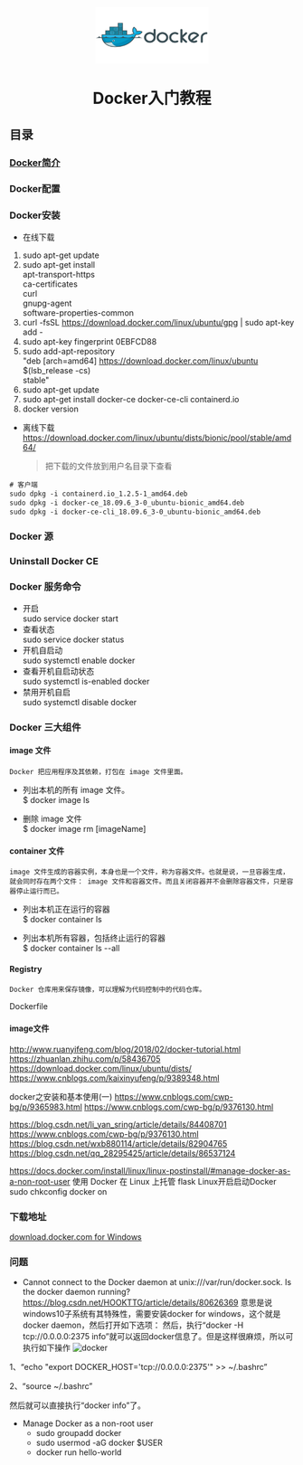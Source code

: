 
<p align="center">
<img width="200" align="center" src="Assets/bg2018020901.png"/>
</p>
<h1 align="center">Docker入门教程</h1>

## 目录
### [Docker简介](https://docs.microsoft.com/zh-cn/dotnet/standard/containerized-lifecycle-architecture/what-is-docker)



### Docker配置

### Docker安装
* 在线下载
1. sudo apt-get update
2. sudo apt-get install \
    apt-transport-https \
    ca-certificates \
    curl \
    gnupg-agent \
    software-properties-common
3. curl -fsSL https://download.docker.com/linux/ubuntu/gpg | sudo apt-key add -
4. sudo apt-key fingerprint 0EBFCD88
5. sudo add-apt-repository \
   "deb [arch=amd64] https://download.docker.com/linux/ubuntu \
   $(lsb_release -cs) \
   stable"
6. sudo apt-get update
7. sudo apt-get install docker-ce docker-ce-cli containerd.io
8. docker version   
 
* 离线下载<https://download.docker.com/linux/ubuntu/dists/bionic/pool/stable/amd64/>
    > 把下载的文件放到用户名目录下查看
```
# 客户端
sudo dpkg -i containerd.io_1.2.5-1_amd64.deb
sudo dpkg -i docker-ce_18.09.6_3-0_ubuntu-bionic_amd64.deb
sudo dpkg -i docker-ce-cli_18.09.6_3-0_ubuntu-bionic_amd64.deb
```

### Docker 源

### Uninstall Docker CE

### Docker 服务命令
* 开启  
sudo service docker start
* 查看状态  
sudo service docker status
* 开机自启动  
sudo systemctl enable docker
* 查看开机自启动状态  
sudo systemctl is-enabled docker
* 禁用开机自启  
sudo systemctl disable docker

### Docker 三大组件
#### image 文件
```Docker 把应用程序及其依赖，打包在 image 文件里面。```
* 列出本机的所有 image 文件。  
$ docker image ls

* 删除 image 文件  
$ docker image rm [imageName]

#### container 文件
```image 文件生成的容器实例，本身也是一个文件，称为容器文件。也就是说，一旦容器生成，就会同时存在两个文件： image 文件和容器文件。而且关闭容器并不会删除容器文件，只是容器停止运行而已。```
* 列出本机正在运行的容器  
$ docker container ls

* 列出本机所有容器，包括终止运行的容器  
$ docker container ls --all
#### Registry
```
Docker 仓库用来保存镜像，可以理解为代码控制中的代码仓库。
```
Dockerfile 

#### image文件

http://www.ruanyifeng.com/blog/2018/02/docker-tutorial.html
https://zhuanlan.zhihu.com/p/58436705
https://download.docker.com/linux/ubuntu/dists/
https://www.cnblogs.com/kaixinyufeng/p/9389348.html


docker之安装和基本使用(一)
https://www.cnblogs.com/cwp-bg/p/9365983.html
https://www.cnblogs.com/cwp-bg/p/9376130.html

https://blog.csdn.net/li_yan_sring/article/details/84408701
https://www.cnblogs.com/cwp-bg/p/9376130.html
https://blog.csdn.net/wxb880114/article/details/82904765
https://blog.csdn.net/qq_28295425/article/details/86537124



https://docs.docker.com/install/linux/linux-postinstall/#manage-docker-as-a-non-root-user
使用 Docker 在 Linux 上托管 flask
Linux开启启动Docker
sudo chkconfig docker on 

### 下载地址
[download.docker.com for Windows](https://download.docker.com/win/stable/Docker%20for%20Windows%20Installer.exe)

### 问题
* Cannot connect to the Docker daemon at unix:///var/run/docker.sock. Is the docker daemon running? <https://blog.csdn.net/HOOKTTG/article/details/80626369>
意思是说windows10子系统有其特殊性，需要安装docker for windows，这个就是docker daemon，然后打开如下选项：
然后，执行“docker -H tcp://0.0.0.0:2375 info”就可以返回docker信息了。但是这样很麻烦，所以可执行如下操作
![docker](Assets/20180608175713938.jpg)

1、“echo "export DOCKER_HOST='tcp://0.0.0.0:2375'" >> ~/.bashrc”

2、“source ~/.bashrc”

然后就可以直接执行“docker info”了。
* Manage Docker as a non-root user
    * sudo groupadd docker
    * sudo usermod -aG docker $USER
    * docker run hello-world

